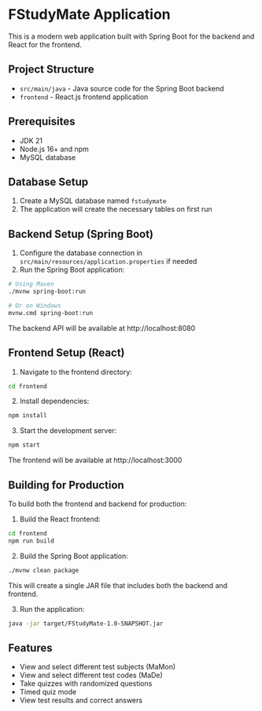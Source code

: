 # FStudyMate Application

This is a modern web application built with Spring Boot for the backend and React for the frontend.

## Project Structure

- `src/main/java` - Java source code for the Spring Boot backend
- `frontend` - React.js frontend application

## Prerequisites

- JDK 21
- Node.js 16+ and npm
- MySQL database

## Database Setup

1. Create a MySQL database named `fstudymate`
2. The application will create the necessary tables on first run

## Backend Setup (Spring Boot)

1. Configure the database connection in `src/main/resources/application.properties` if needed
2. Run the Spring Boot application:

```bash
# Using Maven
./mvnw spring-boot:run

# Or on Windows
mvnw.cmd spring-boot:run
```

The backend API will be available at http://localhost:8080

## Frontend Setup (React)

1. Navigate to the frontend directory:

```bash
cd frontend
```

2. Install dependencies:

```bash
npm install
```

3. Start the development server:

```bash
npm start
```

The frontend will be available at http://localhost:3000

## Building for Production

To build both the frontend and backend for production:

1. Build the React frontend:

```bash
cd frontend
npm run build
```

2. Build the Spring Boot application:

```bash
./mvnw clean package
```

This will create a single JAR file that includes both the backend and frontend.

3. Run the application:

```bash
java -jar target/FStudyMate-1.0-SNAPSHOT.jar
```

## Features

- View and select different test subjects (MaMon)
- View and select different test codes (MaDe)
- Take quizzes with randomized questions
- Timed quiz mode
- View test results and correct answers 